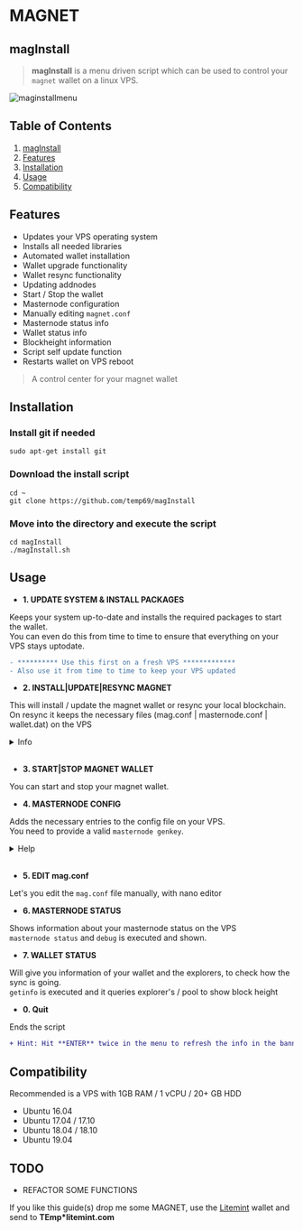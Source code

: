 # MAGNET

## magInstall

> **magInstall** is a menu driven script which can be used to control
your `magnet` wallet on a linux VPS.

![maginstallmenu](https://user-images.githubusercontent.com/36497576/50610659-10400f00-0ed4-11e9-8cca-54c9d2a8e070.png)

## Table of Contents
1. [magInstall](#maginstall)
1. [Features](#features)
1. [Installation](#installation)
1. [Usage](#usage)
1. [Compatibility](#compatibility)

## Features

- Updates your VPS operating system
- Installs all needed libraries
- Automated wallet installation
- Wallet upgrade functionality
- Wallet resync functionality
- Updating addnodes
- Start / Stop the wallet
- Masternode configuration
- Manually editing `magnet.conf`
- Masternode status info
- Wallet status info
- Blockheight information
- Script self update function
- Restarts wallet on VPS reboot

> A control center for your magnet wallet

## Installation

### Install git if needed
`sudo apt-get install git`

### Download the install script
`cd ~`\
`git clone https://github.com/temp69/magInstall`

### Move into the directory and execute the script
`cd magInstall`\
`./magInstall.sh`

## Usage

- **1. UPDATE SYSTEM & INSTALL PACKAGES**

Keeps your system up-to-date and installs the required packages to start the wallet.\
You can even do this from time to time to ensure that everything on your VPS stays uptodate.
```diff
- ********** Use this first on a fresh VPS *************
- Also use it from time to time to keep your VPS updated
```

- **2. INSTALL|UPDATE|RESYNC MAGNET**

This will install / update the magnet wallet or resync your local blockchain.\
On resync it keeps the necessary files (mag.conf | masternode.conf | wallet.dat) on the VPS

<details><summary> Info </summary><blockquote>
<details><summary> Fresh Installation </summary><blockquote>
  - Creates a swap drive if needed<br>
  - Installs latest wallet from magnet github<br>
  - Creates wallet restart crontab job if VPS reboots
</blockquote></details>
<details><summary> Update Wallet </summary><blockquote>
  - Approve on "Do you want to reinstall/update the wallet!? [y/n]"
</blockquote></details>
<details><summary> Resync Blockchain </summary><blockquote>
  - Approve on "Do you want to resync the blockchain? [y/n]"
</blockquote></details>
</blockquote></details><br>

- **3. START|STOP MAGNET WALLET**

You can start and stop your magnet wallet.

- **4. MASTERNODE CONFIG**

Adds the necessary entries to the config file on your VPS.\
You need to provide a valid `masternode genkey`.

<details><summary> Help </summary><blockquote>
<details><summary> Controller wallet: masternode genkey </summary><blockquote>
  <img src=https://github.com/temp69/magInstall/blob/master/images/masternodeGenkey.gif>
</blockquote></details>
<details><summary> VPS: Enter masternode genkey </summary><blockquote>
  <img src=https://github.com/temp69/magInstall/blob/master/images/magInstallMasternode.gif>
</blockquote></details>
<details><summary> Controller wallet: masternode outputs </summary><blockquote>
  <img src=https://github.com/temp69/magInstall/blob/master/images/masternodeOutputs.gif>
</blockquote></details>
<details><summary> Controller wallet: masternode.conf </summary><blockquote>
  <i>Remember to restart the wallet after your configured the <b>masternode.conf</b> file</i>
  <img src=https://github.com/temp69/magInstall/blob/master/images/masternodeConf.gif>
</blockquote></details>
<details><summary> Controller wallet: masternode start </summary><blockquote>
  <i>Ensure the wallet is fully synchronized and the transaction has 15 confirmations before starting the node</i>
  <img src=https://github.com/temp69/magInstall/blob/master/images/masternodeStart.gif>
</blockquote></details>
<details><summary> VPS: Check masternode status </summary><blockquote>
  <img src=https://github.com/temp69/magInstall/blob/master/images/masternodeVPScheck.gif>
</blockquote></details> 
</blockquote></details><br>

- **5. EDIT mag.conf**

Let's you edit the `mag.conf` file manually, with nano editor

- **6. MASTERNODE STATUS**

Shows information about your masternode status on the VPS\
`masternode status` and `debug` is executed and shown.

- **7. WALLET STATUS**

Will give you information of your wallet and the explorers, to check how the sync is going.\
`getinfo` is executed and it queries explorer's / pool to show block height

- **0. Quit**

Ends the script

```diff
+ Hint: Hit **ENTER** twice in the menu to refresh the info in the banner!
```

## Compatibility

Recommended is a VPS with 1GB RAM / 1 vCPU / 20+ GB HDD

- Ubuntu 16.04
- Ubuntu 17.04 / 17.10
- Ubuntu 18.04 / 18.10
- Ubuntu 19.04

## TODO

- REFACTOR SOME FUNCTIONS

If you like this guide(s) drop me some MAGNET, use the [Litemint](https://litemint.com/) wallet and send to **TEmp\*litemint.com**
